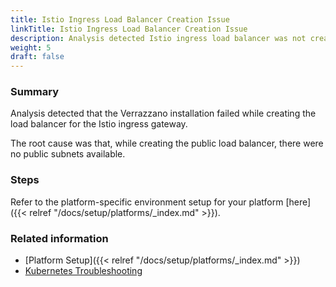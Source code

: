 ```yaml
---
title: Istio Ingress Load Balancer Creation Issue  
linkTitle: Istio Ingress Load Balancer Creation Issue
description: Analysis detected Istio ingress load balancer was not created successfully
weight: 5
draft: false
---
```


### Summary
Analysis detected that the Verrazzano installation failed while creating the load balancer for the Istio ingress gateway.

The root cause was that, while creating the public load balancer, there were no public subnets available.
### Steps

Refer to the platform-specific environment setup for your platform [here]({{< relref "/docs/setup/platforms/_index.md" >}}).

### Related information
* [Platform Setup]({{< relref "/docs/setup/platforms/_index.md" >}})
* [Kubernetes Troubleshooting](https://kubernetes.io/docs/tasks/debug/)
